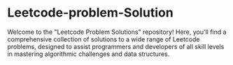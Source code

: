 # Leetcode-problem-Solution
Welcome to the "Leetcode Problem Solutions" repository! Here, you'll find a comprehensive collection of solutions to a wide range of Leetcode problems, designed to assist programmers and developers of all skill levels in mastering algorithmic challenges and data structures.
